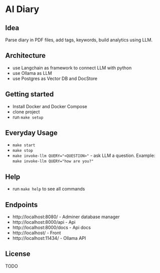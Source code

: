 # AI Diary

## Idea
Parse diary in PDF files, add tags, keywords, build analytics using LLM.

## Architecture
- use Langchain as framework to connect LLM with python
- use Ollama as LLM
- use Postgres as Vector DB and DocStore

## Getting started
- Install Docker and Docker Compose
- clone project
- run `make setup`

## Everyday Usage
- `make start`
- `make stop`
- `make invoke-llm QUERY="<QUESTION>"` - ask LLM a question. Example: `make invoke-llm QUERY="how are you?"`

## Help
- run `make help` to see all commands

## Endpoints
- http://localhost:8080/ - Adminer database manager
- http://localhost:8000/api - Api
- http://localhost:8000/docs - Api docs
- http://localhost/ - Front
- http://localhost:11434/ - Ollama API

## License
TODO
